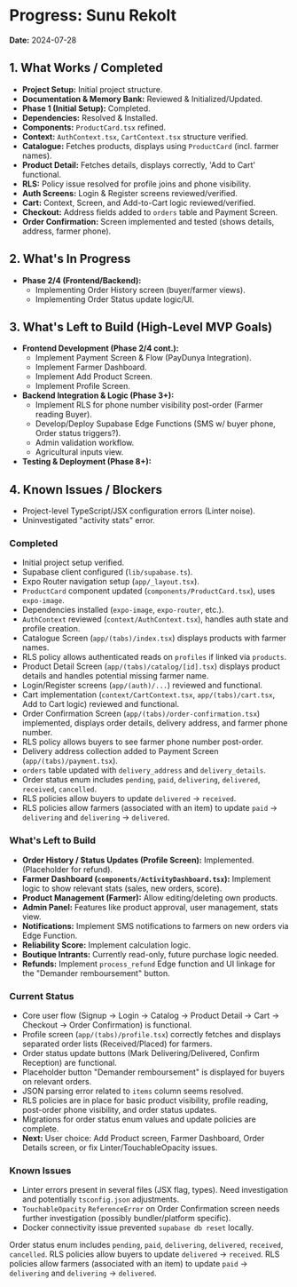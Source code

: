 # Progress: Sunu Rekolt

**Date:** 2024-07-28

## 1. What Works / Completed

*   **Project Setup:** Initial project structure.
*   **Documentation & Memory Bank:** Reviewed & Initialized/Updated.
*   **Phase 1 (Initial Setup):** Completed.
*   **Dependencies:** Resolved & Installed.
*   **Components:** `ProductCard.tsx` refined.
*   **Context:** `AuthContext.tsx`, `CartContext.tsx` structure verified.
*   **Catalogue:** Fetches products, displays using `ProductCard` (incl. farmer names).
*   **Product Detail:** Fetches details, displays correctly, 'Add to Cart' functional.
*   **RLS:** Policy issue resolved for profile joins and phone visibility.
*   **Auth Screens:** Login & Register screens reviewed/verified.
*   **Cart:** Context, Screen, and Add-to-Cart logic reviewed/verified.
*   **Checkout:** Address fields added to `orders` table and Payment Screen.
*   **Order Confirmation:** Screen implemented and tested (shows details, address, farmer phone).

## 2. What's In Progress

*   **Phase 2/4 (Frontend/Backend):**
    *   Implementing Order History screen (buyer/farmer views).
    *   Implementing Order Status update logic/UI.

## 3. What's Left to Build (High-Level MVP Goals)

*   **Frontend Development (Phase 2/4 cont.):**
    *   Implement Payment Screen & Flow (PayDunya Integration).
    *   Implement Farmer Dashboard.
    *   Implement Add Product Screen.
    *   Implement Profile Screen.
*   **Backend Integration & Logic (Phase 3+):**
    *   Implement RLS for phone number visibility post-order (Farmer reading Buyer).
    *   Develop/Deploy Supabase Edge Functions (SMS w/ buyer phone, Order status triggers?).
    *   Admin validation workflow.
    *   Agricultural inputs view.
*   **Testing & Deployment (Phase 8+):**

## 4. Known Issues / Blockers

*   Project-level TypeScript/JSX configuration errors (Linter noise).
*   Uninvestigated "activity stats" error.

### Completed

- Initial project setup verified.
- Supabase client configured (`lib/supabase.ts`).
- Expo Router navigation setup (`app/_layout.tsx`).
- `ProductCard` component updated (`components/ProductCard.tsx`), uses `expo-image`.
- Dependencies installed (`expo-image`, `expo-router`, etc.).
- `AuthContext` reviewed (`context/AuthContext.tsx`), handles auth state and profile creation.
- Catalogue Screen (`app/(tabs)/index.tsx`) displays products with farmer names.
- RLS policy allows authenticated reads on `profiles` if linked via `products`.
- Product Detail Screen (`app/(tabs)/catalog/[id].tsx`) displays product details and handles potential missing farmer name.
- Login/Register screens (`app/(auth)/...`) reviewed and functional.
- Cart implementation (`context/CartContext.tsx`, `app/(tabs)/cart.tsx`, Add to Cart logic) reviewed and functional.
- Order Confirmation Screen (`app/(tabs)/order-confirmation.tsx`) implemented, displays order details, delivery address, and farmer phone number.
- RLS policy allows buyers to see farmer phone number post-order.
- Delivery address collection added to Payment Screen (`app/(tabs)/payment.tsx`).
- `orders` table updated with `delivery_address` and `delivery_details`.
- Order status enum includes `pending`, `paid`, `delivering`, `delivered`, `received`, `cancelled`.
- RLS policies allow buyers to update `delivered` -> `received`.
- RLS policies allow farmers (associated with an item) to update `paid` -> `delivering` and `delivering` -> `delivered`.

### What's Left to Build

- **Order History / Status Updates (Profile Screen):** Implemented. (Placeholder for refund).
- **Farmer Dashboard (`components/ActivityDashboard.tsx`):** Implement logic to show relevant stats (sales, new orders, score).
- **Product Management (Farmer):** Allow editing/deleting own products.
- **Admin Panel:** Features like product approval, user management, stats view.
- **Notifications:** Implement SMS notifications to farmers on new orders via Edge Function.
- **Reliability Score:** Implement calculation logic.
- **Boutique Intrants:** Currently read-only, future purchase logic needed.
- **Refunds:** Implement `process_refund` Edge function and UI linkage for the "Demander remboursement" button.

### Current Status

- Core user flow (Signup -> Login -> Catalog -> Product Detail -> Cart -> Checkout -> Order Confirmation) is functional.
- Profile screen (`app/(tabs)/profile.tsx`) correctly fetches and displays separated order lists (Received/Placed) for farmers.
- Order status update buttons (Mark Delivering/Delivered, Confirm Reception) are functional.
- Placeholder button "Demander remboursement" is displayed for buyers on relevant orders.
- JSON parsing error related to `items` column seems resolved.
- RLS policies are in place for basic product visibility, profile reading, post-order phone visibility, and order status updates.
- Migrations for order status enum values and update policies are complete.
- **Next:** User choice: Add Product screen, Farmer Dashboard, Order Details screen, or fix Linter/TouchableOpacity issues.

### Known Issues

- Linter errors present in several files (JSX flag, types). Need investigation and potentially `tsconfig.json` adjustments.
- `TouchableOpacity` `ReferenceError` on Order Confirmation screen needs further investigation (possibly bundler/platform specific).
- Docker connectivity issue prevented `supabase db reset` locally.

Order status enum includes `pending`, `paid`, `delivering`, `delivered`, `received`, `cancelled`.
RLS policies allow buyers to update `delivered` -> `received`.
RLS policies allow farmers (associated with an item) to update `paid` -> `delivering` and `delivering` -> `delivered`. 